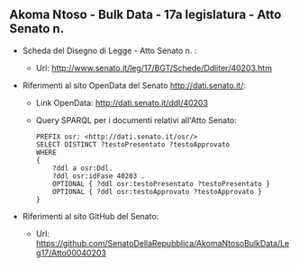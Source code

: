 ## Akoma Ntoso - Bulk Data - 17a legislatura - Atto Senato n.  ##

* Scheda del Disegno di Legge - Atto Senato n. :
	* Url: http://www.senato.it/leg/17/BGT/Schede/Ddliter/40203.htm

* Riferimenti al sito OpenData del Senato http://dati.senato.it/:
	* Link OpenData: http://dati.senato.it/ddl/40203
	* Query SPARQL per i documenti relativi all'Atto Senato:

        ```
        PREFIX osr: <http://dati.senato.it/osr/>  
		SELECT DISTINCT ?testoPresentato ?testoApprovato  
		WHERE  
		{  
		    ?ddl a osr:Ddl.  
		    ?ddl osr:idFase 40203 .  
		    OPTIONAL { ?ddl osr:testoPresentato ?testoPresentato }  
		    OPTIONAL { ?ddl osr:testoApprovato ?testoApprovato }  
		}
		```
* Riferimenti al sito GitHub del Senato:
    * Url: https://github.com/SenatoDellaRepubblica/AkomaNtosoBulkData/Leg17/Atto00040203		